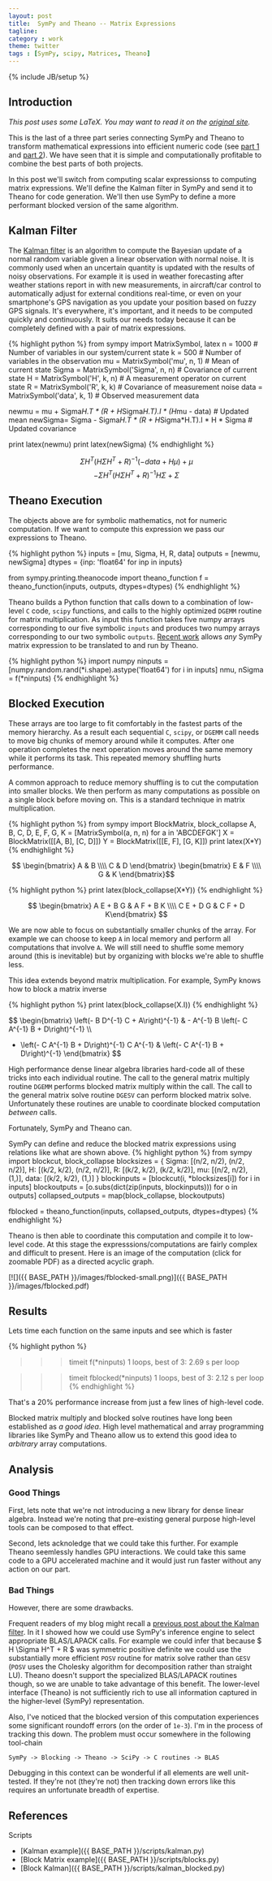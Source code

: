 ```yaml
---
layout: post
title:  SymPy and Theano -- Matrix Expressions
tagline:
category : work
theme: twitter
tags : [SymPy, scipy, Matrices, Theano]
---
```

{% include JB/setup %}

Introduction
------------

*This post uses some LaTeX.  You may want to read it on the [original site](http://matthewrocklin.com/blog/work/2013/04/05/SymPy-Theano-part-3/).*

This is the last of a three part series connecting SymPy and Theano to transform mathematical expressions into efficient numeric code (see [part 1](http://matthewrocklin.com/blog/work/2013/03/19/SymPy-Theano-part-1/) and [part 2](http://matthewrocklin.com/blog/work/2013/03/28/SymPy-Theano-part-2/)).  We have seen that it is simple and computationally profitable to combine the best parts of both projects.

In this post we'll switch from computing scalar expressionss to computing matrix expressions.  We'll define the Kalman filter in SymPy and send it to Theano for code generation.  We'll then use SymPy to define a more performant blocked version of the same algorithm.


Kalman Filter
-------------

The [Kalman filter](http://en.wikipedia.org/wiki/Kalman_filter) is an algorithm to compute the Bayesian update of a normal random variable given a linear observation with normal noise.  It is commonly used when an uncertain quantity is updated with the results of noisy observations.  For example it is used in weather forecasting after weather stations report in with new measurements, in aircraft/car control to automatically adjust for external conditions real-time, or even on your smartphone's GPS navigation as you update your position based on fuzzy GPS signals.   It's everywhere, it's important, and it needs to be computed quickly and continuously.  It suits our needs today because it can be completely defined with a pair of matrix expressions.

{% highlight python %}
from sympy import MatrixSymbol, latex
n       = 1000                          # Number of variables in our system/current state
k       = 500                           # Number of variables in the observation
mu      = MatrixSymbol('mu', n, 1)      # Mean of current state
Sigma   = MatrixSymbol('Sigma', n, n)   # Covariance of current state
H       = MatrixSymbol('H', k, n)       # A measurement operator on current state
R       = MatrixSymbol('R', k, k)       # Covariance of measurement noise
data    = MatrixSymbol('data', k, 1)    # Observed measurement data

newmu   = mu + Sigma*H.T * (R + H*Sigma*H.T).I * (H*mu - data)      # Updated mean
newSigma= Sigma - Sigma*H.T * (R + H*Sigma*H.T).I * H * Sigma       # Updated covariance

print latex(newmu)
print latex(newSigma)
{% endhighlight %}

$$ \Sigma H^T \left(H \Sigma H^T + R\right)^{-1} \left(-data + H \mu\right) + \mu $$
$$ - \Sigma H^T \left(H \Sigma H^T + R\right)^{-1} H \Sigma + \Sigma $$

Theano Execution
----------------

The objects above are for symbolic mathematics, not for numeric computation.  If we want to compute this expression we pass our expressions to Theano.

{% highlight python %}
inputs = [mu, Sigma, H, R, data]
outputs = [newmu, newSigma]
dtypes = {inp: 'float64' for inp in inputs}

from sympy.printing.theanocode import theano_function
f = theano_function(inputs, outputs, dtypes=dtypes)
{% endhighlight %}

Theano builds a Python function that calls down to a combination of low-level `C` code, `scipy` functions, and calls to the highly optimized `DGEMM` routine for matrix multiplication.  As input this function takes five numpy arrays corresponding to our five symbolic `inputs` and produces two numpy arrays corresponding to our two symbolic `outputs`.  [Recent work](https://github.com/sympy/sympy/pull/1965) allows *any* SymPy matrix expression to be translated to and run by Theano.

{% highlight python %}
import numpy
ninputs = [numpy.random.rand(*i.shape).astype('float64') for i in inputs]
nmu, nSigma = f(*ninputs)
{% endhighlight %}

Blocked Execution
-----------------

These arrays are too large to fit comfortably in the fastest parts of the memory hierarchy.  As a result each sequential `C`, `scipy`, or `DGEMM` call needs to move big chunks of memory around while it computes.  After one operation completes the next operation moves around the same memory while it performs its task.  This repeated memory shuffling hurts performance.

A common approach to reduce memory shuffling is to cut the computation into smaller blocks.  We then perform as many computations as possible on a single block before moving on.  This is a standard technique in matrix multiplication.

{% highlight python %}
from sympy import BlockMatrix, block_collapse
A, B, C, D, E, F, G, K = [MatrixSymbol(a, n, n) for a in 'ABCDEFGK']
X = BlockMatrix([[A, B],
                 [C, D]])
Y = BlockMatrix([[E, F],
                 [G, K]])
print latex(X*Y)
{% endhighlight %}

$$ \begin{bmatrix} A & B \\\\ C & D \end{bmatrix}
   \begin{bmatrix} E & F \\\\ G & K \end{bmatrix}$$

{% highlight python %}
print latex(block_collapse(X*Y))
{% endhighlight %}

$$ \begin{bmatrix} A E + B G & A F + B K \\\\
                   C E + D G & C F + D K\end{bmatrix} $$

We are now able to focus on substantially smaller chunks of the array.  For example we can choose to keep `A` in local memory and perform all computations that involve `A`.  We will still need to shuffle some memory around (this is inevitable) but by organizing with blocks we're able to shuffle less.

This idea extends beyond matrix multiplication.  For example, SymPy knows how to block a matrix inverse

{% highlight python %}
print latex(block_collapse(X.I))
{% endhighlight %}

$$ \begin{bmatrix}
\left(- B D^{-1} C + A\right)^{-1} & - A^{-1} B \left(- C A^{-1} B + D\right)^{-1} \\\\
- \left(- C A^{-1} B + D\right)^{-1} C A^{-1} & \left(- C A^{-1} B + D\right)^{-1}
\end{bmatrix} $$

High performance dense linear algebra libraries hard-code all of these tricks into each individual routine.  The call to the general matrix multiply routine `DGEMM` performs blocked matrix multiply within the call.  The call to the general matrix solve routine `DGESV` can perform blocked matrix solve.  Unfortunately these routines are unable to coordinate blocked computation *between* calls.

Fortunately, SymPy and Theano can.

SymPy can define and reduce the blocked matrix expressions using relations like what are shown above.
{% highlight python %}
from sympy import blockcut, block_collapse
blocksizes = {
        Sigma: [(n/2, n/2), (n/2, n/2)],
        H:     [(k/2, k/2), (n/2, n/2)],
        R:     [(k/2, k/2), (k/2, k/2)],
        mu:    [(n/2, n/2), (1,)],
        data:  [(k/2, k/2), (1,)]
        }
blockinputs = [blockcut(i, *blocksizes[i]) for i in inputs]
blockoutputs = [o.subs(dict(zip(inputs, blockinputs))) for o in outputs]
collapsed_outputs = map(block_collapse, blockoutputs)

fblocked = theano_function(inputs, collapsed_outputs, dtypes=dtypes)
{% endhighlight %}

Theano is then able to coordinate this computation and compile it to low-level code.  At this stage the expresssions/computations are fairly complex and difficult to present.  Here is an image of the computation (click for zoomable PDF) as a directed acyclic graph.

[![]({{ BASE_PATH }}/images/fblocked-small.png)]({{ BASE_PATH }}/images/fblocked.pdf)

Results
-------

Lets time each function on the same inputs and see which is faster

{% highlight python %}
>>> timeit f(*ninputs)
1 loops, best of 3: 2.69 s per loop

>>> timeit fblocked(*ninputs)
1 loops, best of 3: 2.12 s per loop
{% endhighlight %}

That's a 20% performance increase from just a few lines of high-level code.

Blocked matrix multiply and blocked solve routines have long been established as *a good idea*.  High level mathematical and array programming libraries like SymPy and Theano allow us to extend this good idea to *arbitrary* array computations.


Analysis
--------

### Good Things

First, lets note that we're not introducing a new library for dense linear algebra.  Instead we're noting that pre-existing general purpose high-level tools can be composed to that effect.

Second, lets acknoledge that we could take this further.  For example Theano seemlessly handles GPU interactions.  We could take this same code to a GPU accelerated machine and it would just run faster without any action on our part.

### Bad Things

However, there are some drawbacks.

Frequent readers of my blog might recall a [previous post about the Kalman filter](http://matthewrocklin.com/blog/work/2012/11/24/Kalman-Filter/).  In it I showed how we could use SymPy's inference engine to select appropriate BLAS/LAPACK calls.  For example we could infer that because $ H \Sigma H^T + R $ was symmetric positive definite we could use the substantially more efficient `POSV` routine for matrix solve rather than `GESV` (`POSV` uses the Cholesky algorithm for decomposition rather than straight LU).  Theano doesn't support the specialized BLAS/LAPACK routines though, so we are unable to take advantage of this benefit.  The lower-level interface (Theano) is not sufficiently rich to use all information captured in the higher-level (SymPy) representation.

Also, I've noticed that the blocked version of this computation experiences some significant roundoff errors (on the order of `1e-3`).  I'm in the process of tracking this down.  The problem must occur somewhere in the following tool-chain

    SymPy -> Blocking -> Theano -> SciPy -> C routines -> BLAS

Debugging in this context can be wonderful if all elements are well unit-tested.  If they're not (they're not) then tracking down errors like this requires an unfortunate breadth of expertise.


References
----------

Scripts

*   [Kalman example]({{ BASE_PATH }}/scripts/kalman.py)
*   [Block Matrix example]({{ BASE_PATH }}/scripts/blocks.py)
*   [Block Kalman]({{ BASE_PATH }}/scripts/kalman_blocked.py)
